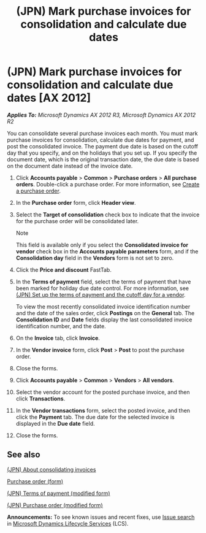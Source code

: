 ﻿---
title: (JPN) Mark purchase invoices for consolidation and calculate due dates
TOCTitle: (JPN) Mark purchase invoices for consolidation and calculate due dates
ms:assetid: 38893fa7-4b7f-4e4f-b58c-7f5c665bdd0d
ms:mtpsurl: https://technet.microsoft.com/en-us/library/JJ711032(v=AX.60)
ms:contentKeyID: 49386443
ms.date: 04/18/2014
mtps_version: v=AX.60
---

# (JPN) Mark purchase invoices for consolidation and calculate due dates [AX 2012]


_**Applies To:** Microsoft Dynamics AX 2012 R3, Microsoft Dynamics AX 2012 R2_

You can consolidate several purchase invoices each month. You must mark purchase invoices for consolidation, calculate due dates for payment, and post the consolidated invoice. The payment due date is based on the cutoff day that you specify, and on the holidays that you set up. If you specify the document date, which is the original transaction date, the due date is based on the document date instead of the invoice date.

1.  Click **Accounts payable** \> **Common** \> **Purchase orders** \> **All purchase orders**. Double-click a purchase order. For more information, see [Create a purchase order](create-a-purchase-order.md).

2.  In the **Purchase order** form, click **Header view**.

3.  Select the **Target of consolidation** check box to indicate that the invoice for the purchase order will be consolidated later.
    

    > [!NOTE]
    > <P>This field is available only if you select the <STRONG>Consolidated invoice for vendor</STRONG> check box in the <STRONG>Accounts payable parameters</STRONG> form, and if the <STRONG>Consolidation day</STRONG> field in the <STRONG>Vendors</STRONG> form is not set to zero.</P>



4.  Click the **Price and discount** FastTab.

5.  In the **Terms of payment** field, select the terms of payment that have been marked for holiday due date control. For more information, see [(JPN) Set up the terms of payment and the cutoff day for a vendor](jpn-set-up-the-terms-of-payment-and-the-cutoff-day-for-a-vendor.md).
    
    To view the most recently consolidated invoice identification number and the date of the sales order, click **Postings** on the **General** tab. The **Consolidation ID** and **Date** fields display the last consolidated invoice identification number, and the date.

6.  On the **Invoice** tab, click **Invoice**.

7.  In the **Vendor invoice** form, click **Post** \> **Post** to post the purchase order.

8.  Close the forms.

9.  Click **Accounts payable** \> **Common** \> **Vendors** \> **All vendors**.

10. Select the vendor account for the posted purchase invoice, and then click **Transactions**.

11. In the **Vendor transactions** form, select the posted invoice, and then click the **Payment** tab. The due date for the selected invoice is displayed in the **Due date** field.

12. Close the forms.

## See also

[(JPN) About consolidating invoices](jpn-about-consolidating-invoices.md)

[Purchase order (form)](https://technet.microsoft.com/en-us/library/aa557983\(v=ax.60\))

[(JPN) Terms of payment (modified form)](https://technet.microsoft.com/en-us/library/jj711223\(v=ax.60\))

[(JPN) Purchase order (modified form)](https://technet.microsoft.com/en-us/library/jj711227\(v=ax.60\))

  
**Announcements:** To see known issues and recent fixes, use [Issue search](http://go.microsoft.com/fwlink/?linkid=389258) in [Microsoft Dynamics Lifecycle Services](http://go.microsoft.com/fwlink/?linkid=306505) (LCS).

